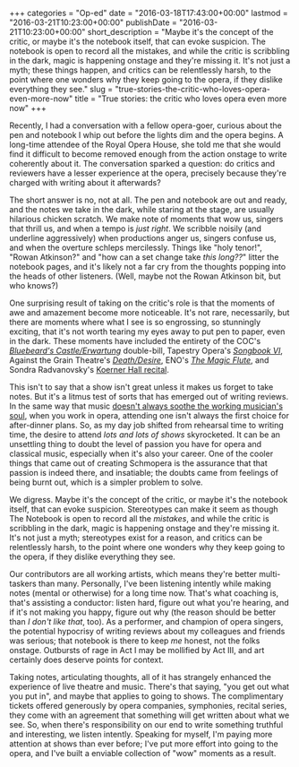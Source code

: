 +++
categories = "Op-ed"
date = "2016-03-18T17:43:00+00:00"
lastmod = "2016-03-21T10:23:00+00:00"
publishDate = "2016-03-21T10:23:00+00:00"
short_description = "Maybe it's the concept of the critic, or maybe it's the notebook itself, that can evoke suspicion. The notebook is open to record all the mistakes, and while the critic is scribbling in the dark, magic is happening onstage and they're missing it. It's not just a myth; these things happen, and critics can be relentlessly harsh, to the point where one wonders why they keep going to the opera, if they dislike everything they see."
slug = "true-stories-the-critic-who-loves-opera-even-more-now"
title = "True stories: the critic who loves opera even more now"
+++

Recently, I had a conversation with a fellow opera-goer, curious about the pen and notebook I whip out before the lights dim and the opera begins. A long-time attendee of the Royal Opera House, she told me that she would find it difficult to become removed enough from the action onstage to write coherently about it. The conversation sparked a question: do critics and reviewers have a lesser experience at the opera, precisely because they're charged with writing about it afterwards?

The short answer is no, not at all. The pen and notebook are out and ready, and the notes we take in the dark, while staring at the stage, are usually hilarious chicken scratch. We make note of moments that wow us, singers that thrill us, and when a tempo is *just right*. We scribble noisily (and underline aggressively) when productions anger us, singers confuse us, and when the overture schleps mercilessly. Things like "holy tenor!", "Rowan Atkinson?" and "how can a set change take *this long??*" litter the notebook pages, and it's likely not a far cry from the thoughts popping into the heads of other listeners. (Well, maybe not the Rowan Atkinson bit, but who knows?)

One surprising result of taking on the critic's role is that the moments of awe and amazement become more noticeable. It's not rare, necessarily, but there are moments where what I see is so engrossing, so stunningly exciting, that it's not worth tearing my eyes away to put pen to paper, even in the dark. These moments have included the entirety of the COC's [*Bluebeard's Castle/Erwartung*](/in-review-bluebeards-castle-erwartung/) double-bill, Tapestry Opera's [*Songbook VI*](/he-saidshe-said-songbook-vi/), Against the Grain Theatre's [*Death/Desire*](/in-review-death-desire/), ENO's [*The Magic Flute*](/in-review-enos-the-magic-flute/), and Sondra Radvanovsky's [Koerner Hall recital](/in-review-sondra-radvanovsky-at-koerner-hall/). 

This isn't to say that a show isn't great unless it makes us forget to take notes. But it's a litmus test of sorts that has emerged out of writing reviews. In the same way that music [doesn't always soothe the working musician's soul](/music-the-musicians-therapy-except-when-its-not/), when you work in opera, attending one isn't always the first choice for after-dinner plans. So, as my day job shifted from rehearsal time to writing time, the desire to attend *lots and lots of shows* skyrocketed. It can be an unsettling thing to doubt the level of passion you have for opera and classical music, especially when it's also your career. One of the cooler things that came out of creating Schmopera is the assurance that that passion is indeed there, and insatiable; the doubts came from feelings of being burnt out, which is a simpler problem to solve.

We digress. Maybe it's the concept of the critic, or maybe it's the notebook itself, that can evoke suspicion. Stereotypes can make it seem as though The Notebook is open to record all the *mistakes*, and while the critic is scribbling in the dark, magic is happening onstage and they're missing it. It's not just a myth; stereotypes exist for a reason, and critics can be relentlessly harsh, to the point where one wonders why they keep going to the opera, if they dislike everything they see. 

Our contributors are all working artists, which means they're better multi-taskers than many. Personally, I've been listening intently while making notes (mental or otherwise) for a long time now. That's what coaching is, that's assisting a conductor: listen hard, figure out what you're hearing, and if it's not making you happy, figure out why (the reason should be better than *I don't like that*, too). As a performer, and champion of opera singers, the potential hypocrisy of writing reviews about my colleagues and friends was serious; that notebook is there to keep *me* honest, not the folks onstage. Outbursts of rage in Act I may be mollified by Act III, and art certainly does deserve points for context.

Taking notes, articulating thoughts, all of it has strangely enhanced the experience of live theatre and music. There's that saying, "you get out what you put in", and maybe that applies to going to shows. The complimentary tickets offered generously by opera companies, symphonies, recital series, they come with an agreement that something will get written about what we see. So, when there's responsibility on our end to write something truthful and interesting, we listen intently. Speaking for myself, I'm paying more attention at shows than ever before; I've put more effort into going to the opera, and I've built a enviable collection of "wow" moments as a result.
